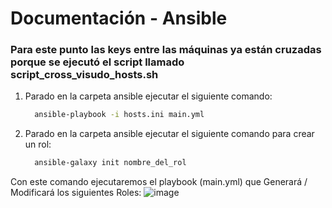 # Documentación - Ansible

### Para este punto las keys entre las máquinas ya están cruzadas porque se ejecutó el script llamado script_cross_visudo_hosts.sh

1. Parado en la carpeta ansible ejecutar el siguiente comando:

   ```bash
     ansible-playbook -i hosts.ini main.yml
   ```

2. Parado en la carpeta ansible ejecutar el siguiente comando para crear un rol:

   ```bash
     ansible-galaxy init nombre_del_rol
   ```


Con este comando ejecutaremos el playbook (main.yml) que Generará / Modificará los siguientes Roles:
![image](https://github.com/user-attachments/assets/5a3cdce4-6014-416b-b814-3ed271f1172f)

